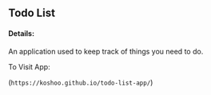 ## Todo List

#### Details:
An application used to keep track of things you need to do.

To Visit App:

(`https://koshoo.github.io/todo-list-app/`)
